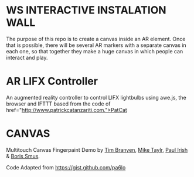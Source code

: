 WS INTERACTIVE INSTALATION WALL
================================
The purpose of this repo is to create a canvas inside an AR element.
Once that is possible, there will be several AR markers with a separate canvas in each one, so that together they make a huge canvas in which people can interact and play.

AR LIFX Controller
========

An augmented reality controller to control LIFX lightbulbs using awe.js, the browser and IFTTT based from the code of href="http://www.patrickcatanzariti.com.">PatCat</a>




CANVAS
========
Multitouch Canvas Fingerpaint Demo by</b>  <a href="timbranyen.com">Tim Branyen</a>, <a href="https://miketaylr.com">Mike Taylr</a>, <a href="https://paulirish.com">Paul Irish</a> & <a href=//smus.com>Boris Smus</a>.</div>

Code Adapted from https://gist.github.com/pa6lo